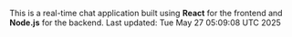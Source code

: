 This is a real-time chat application built using **React** for the frontend and **Node.js** for the backend.
Last updated: Tue May 27 05:09:08 UTC 2025
